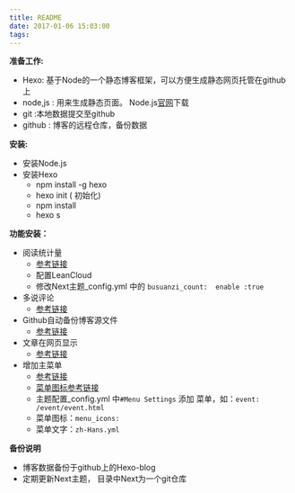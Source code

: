 ```yaml
---
title: README
date: 2017-01-06 15:03:00
tags:
---
```


**准备工作:**
- Hexo: 基于Node的一个静态博客框架，可以方便生成静态网页托管在github上
- node,js : 用来生成静态页面。 Node.js[官网][1]下载
- git :本地数据提交至github
- github : 博客的远程仓库，备份数据

<!-- more -->

  **安装:**
 - 安装Node.js
 - 安装Hexo
	 - npm install -g hexo 
	 - hexo init  ( 初始化)
	 - npm install 
	 - hexo s
	  
**功能安装：**
-  阅读统计量
	- [参考链接][2]
	- 配置LeanCloud
	- 修改Next主题_config.yml  中的 `busuanzi_count:  enable :true`
- 多说评论 
	- [参考链接][3] 
- Github自动备份博客源文件
	- [参考链接][4]
- 文章在网页显示
	- [参考链接][5]
- 增加主菜单
	- [参考链接][6]
	- [菜单图标参考链接][7]
	- 主题配置_config.yml 中`#Menu Settings` 添加 菜单，如：`event: /event/event.html`
	- 菜单图标：`menu_icons:`
	- 菜单文字：`zh-Hans.yml`



**备份说明**

 - 博客数据备份于github上的Hexo-blog
 - 定期更新Next主题， 目录中Next为一个git仓库

  [1]: https://nodejs.org/en/
  [2]: https://notes.wanghao.work/2015-10-21-%E4%B8%BANexT%E4%B8%BB%E9%A2%98%E6%B7%BB%E5%8A%A0%E6%96%87%E7%AB%A0%E9%98%85%E8%AF%BB%E9%87%8F%E7%BB%9F%E8%AE%A1%E5%8A%9F%E8%83%BD.html
  [3]: http://theme-next.iissnan.com/third-party-services.html#duoshuo
  [4]: https://notes.wanghao.work/2015-07-06-%E8%87%AA%E5%8A%A8%E5%A4%87%E4%BB%BDHexo%E5%8D%9A%E5%AE%A2%E6%BA%90%E6%96%87%E4%BB%B6.html
  [5]: http://theme-next.iissnan.com/faqs.html
  [6]: http://theme-next.iissnan.com/getting-started.html#menu-settings
  [7]: http://www.fontawesome.cn/
  [8]: http://ojiqvr961.bkt.clouddn.com/%E4%B8%80%E7%94%9F%E6%9C%89%E4%BD%A0-%E5%8F%AF%E5%8F%AF_%E6%9C%80%E7%BB%88%E7%89%8820161118.mp4